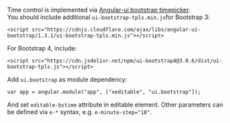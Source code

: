 Time control is implemented via [Angular-ui bootstrap timepicker](http://angular-ui.github.io/bootstrap/#/timepicker).  
You should include additional `ui-bootstrap-tpls.min.js`for Bootstrap 3:
                                                        
    <script src="https://cdnjs.cloudflare.com/ajax/libs/angular-ui-bootstrap/1.3.1/ui-bootstrap-tpls.min.js"></script>

For Bootstrap 4, include:

    <script src="https://cdn.jsdelivr.net/npm/ui-bootstrap4@3.0.6/dist/ui-bootstrap-tpls.js"></script>
	
Add `ui.bootstrap` as module dependency:

	var app = angular.module("app", ["xeditable", "ui.bootstrap"]);

And set `editable-bstime` attribute in editable element.
Other parameters can be defined via `e-*` syntax, e.g. `e-minute-step="10"`.